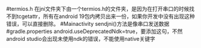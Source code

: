 #termios.h
在jni文件夹下由一个termios.h的文件夹，是因为在打开串口的时候找不到tcgetattr，所有在android 19包内拷贝出来一份，如果你开发中没有出现这种错误，可以直接删除。
#Mainactivity
sendjni()方法是像串口发送数据
#gradle.properties
android.useDeprecatedNdk=true，要添加这句，不然android studio会出现未使用ndk的错误，不能使用native关键字
